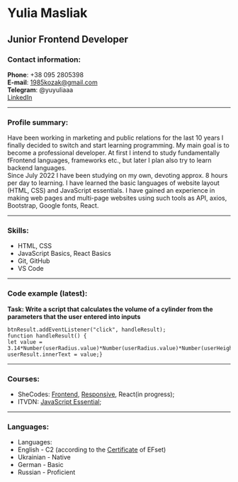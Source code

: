 # Yulia Masliak #
## Junior Frontend Developer ##

### Contact information:

**Phone**: +38 095 2805398  
**E-mail**: 1985kozak@gmail.com  
**Telegram**: @yuyuliaaa  
[LinkedIn](http://linkedin.com/in/yulia-masliak-b3a6ba7a)
***
### Profile summary:  
Have been working in marketing and public relations for the last 10 years I finally decided to switch and start learning programming. My main goal is to become a professional developer. At first I intend to study fundamentally fFrontend languages, frameworks etc., but later I plan also try to learn backend languages.  
Since July 2022 I have been studying on my own, devoting approx. 8 hours per day to learning. I have learned the basic languages of website layout (HTML, CSS) and JavaScript essentials. I have gained an experience in making web pages and multi-page websites using such tools as API, axios, Bootstrap, Google fonts, React.  
***
### Skills:
- HTML, CSS
- JavaScript Basics, React Basics
- Git, GitHub
- VS Code
***
### Code example (latest):
__Task: Write a script that calculates the volume of a cylinder from the parameters that the user entered into inputs__
   
    btnResult.addEventListener("click", handleResult);
    function handleResult() {
    let value = 3.14*Number(userRadius.value)*Number(userRadius.value)*Number(userHeight.value);
    userResult.innerText = value;}
       
***
### Courses:
- SheCodes: [Frontend](https://www.shecodes.io/certificates/0bebe6c836722c4777d9e0d23d38195f), [Responsive](https://s3.amazonaws.com/shecodesio-production/students/certificates/000/095/132/original/result.png?1661438918), React(in progress);
- ITVDN: [JavaScript Essential](https://media-exp1.licdn.com/dms/image/sync/C4D27AQEgUeWEjsh6KQ/articleshare-shrink_800/0/1664985233278?e=1665590400&v=beta&t=XRghqE9WqeQUDwtxU1el1K5vmkq91CG5a4jdSOmHrzc);

***
### Languages:
- Languages:
- English - C2 (according to the [Certificate](https://www.efset.org/cert/BRrg7a) of EFset)
- Ukrainian - Native
- German - Basic
- Russian - Proficient

